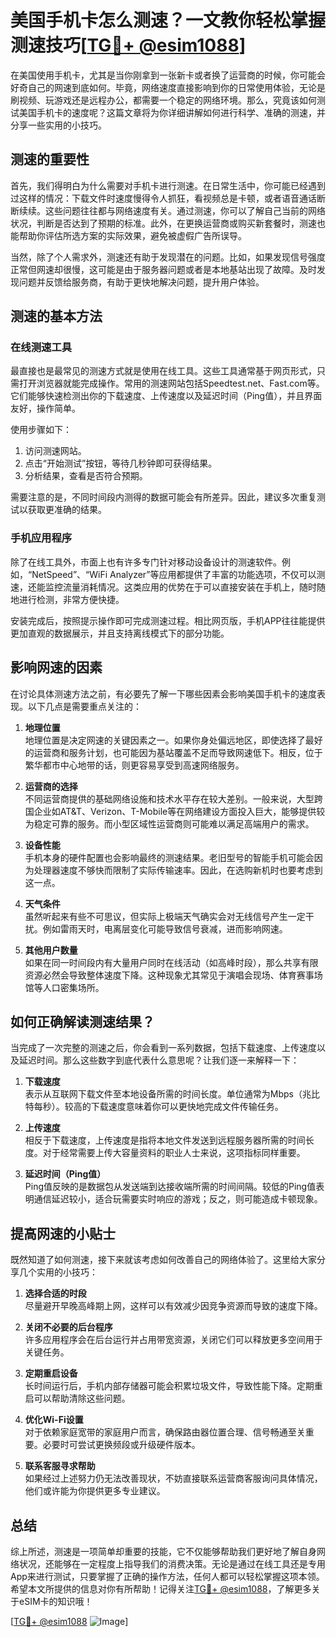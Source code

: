 # 美国手机卡怎么测速？一文教你轻松掌握测速技巧[[TG💪+ @esim1088](https://t.me/s/esim1088)]

在美国使用手机卡，尤其是当你刚拿到一张新卡或者换了运营商的时候，你可能会好奇自己的网速到底如何。毕竟，网络速度直接影响到你的日常使用体验，无论是刷视频、玩游戏还是远程办公，都需要一个稳定的网络环境。那么，究竟该如何测试美国手机卡的速度呢？这篇文章将为你详细讲解如何进行科学、准确的测速，并分享一些实用的小技巧。

## 测速的重要性

首先，我们得明白为什么需要对手机卡进行测速。在日常生活中，你可能已经遇到过这样的情况：下载文件时速度慢得令人抓狂，看视频总是卡顿，或者语音通话断断续续。这些问题往往都与网络速度有关。通过测速，你可以了解自己当前的网络状况，判断是否达到了预期的标准。此外，在更换运营商或购买新套餐时，测速也能帮助你评估所选方案的实际效果，避免被虚假广告所误导。

当然，除了个人需求外，测速还有助于发现潜在的问题。比如，如果发现信号强度正常但网速却很慢，这可能是由于服务器问题或者是本地基站出现了故障。及时发现问题并反馈给服务商，有助于更快地解决问题，提升用户体验。

## 测速的基本方法

### 在线测速工具

最直接也是最常见的测速方式就是使用在线工具。这些工具通常基于网页形式，只需打开浏览器就能完成操作。常用的测速网站包括Speedtest.net、Fast.com等。它们能够快速检测出你的下载速度、上传速度以及延迟时间（Ping值），并且界面友好，操作简单。

使用步骤如下：
1. 访问测速网站。
2. 点击“开始测试”按钮，等待几秒钟即可获得结果。
3. 分析结果，查看是否符合预期。

需要注意的是，不同时间段内测得的数据可能会有所差异。因此，建议多次重复测试以获取更准确的结果。

### 手机应用程序

除了在线工具外，市面上也有许多专门针对移动设备设计的测速软件。例如，“NetSpeed”、“WiFi Analyzer”等应用都提供了丰富的功能选项，不仅可以测速，还能监控流量消耗情况。这类应用的优势在于可以直接安装在手机上，随时随地进行检测，非常方便快捷。

安装完成后，按照提示操作即可完成测速过程。相比网页版，手机APP往往能提供更加直观的数据展示，并且支持离线模式下的部分功能。

## 影响网速的因素

在讨论具体测速方法之前，有必要先了解一下哪些因素会影响美国手机卡的速度表现。以下几点是需要重点关注的：

1. **地理位置**  
   地理位置是决定网速的关键因素之一。如果你身处偏远地区，即使选择了最好的运营商和服务计划，也可能因为基站覆盖不足而导致网速低下。相反，位于繁华都市中心地带的话，则更容易享受到高速网络服务。

2. **运营商的选择**  
   不同运营商提供的基础网络设施和技术水平存在较大差别。一般来说，大型跨国企业如AT&T、Verizon、T-Mobile等在网络建设方面投入巨大，能够提供较为稳定可靠的服务。而小型区域性运营商则可能难以满足高端用户的需求。

3. **设备性能**  
   手机本身的硬件配置也会影响最终的测速结果。老旧型号的智能手机可能会因为处理器速度不够快而限制了实际传输速率。因此，在选购新机时也要考虑到这一点。

4. **天气条件**  
   虽然听起来有些不可思议，但实际上极端天气确实会对无线信号产生一定干扰。例如雷雨天时，电离层变化可能导致信号衰减，进而影响网速。

5. **其他用户数量**  
   如果在同一时间段内有大量用户同时在线活动（如高峰时段），那么共享有限资源必然会导致整体速度下降。这种现象尤其常见于演唱会现场、体育赛事场馆等人口密集场所。

## 如何正确解读测速结果？

当完成了一次完整的测速之后，你会看到一系列数据，包括下载速度、上传速度以及延迟时间。那么这些数字到底代表什么意思呢？让我们逐一来解释一下：

1. **下载速度**  
   表示从互联网下载文件至本地设备所需的时间长度。单位通常为Mbps（兆比特每秒）。较高的下载速度意味着你可以更快地完成文件传输任务。

2. **上传速度**  
   相反于下载速度，上传速度是指将本地文件发送到远程服务器所需的时间长度。对于经常需要上传大容量资料的职业人士来说，这项指标同样重要。

3. **延迟时间（Ping值）**  
   Ping值反映的是数据包从发送端到达接收端所需的时间间隔。较低的Ping值表明通信延迟较小，适合玩需要实时响应的游戏；反之，则可能造成卡顿现象。

## 提高网速的小贴士

既然知道了如何测速，接下来就该考虑如何改善自己的网络体验了。这里给大家分享几个实用的小技巧：

1. **选择合适的时段**  
   尽量避开早晚高峰期上网，这样可以有效减少因竞争资源而导致的速度下降。

2. **关闭不必要的后台程序**  
   许多应用程序会在后台运行并占用带宽资源，关闭它们可以释放更多空间用于关键任务。

3. **定期重启设备**  
   长时间运行后，手机内部存储器可能会积累垃圾文件，导致性能下降。定期重启可以帮助清除这些问题。

4. **优化Wi-Fi设置**  
   对于依赖家庭宽带的家庭用户而言，确保路由器位置合理、信号畅通至关重要。必要时可尝试更换频段或升级硬件版本。

5. **联系客服寻求帮助**  
   如果经过上述努力仍无法改善现状，不妨直接联系运营商客服询问具体情况，他们或许能为你提供更多专业建议。

## 总结

综上所述，测速是一项简单却重要的技能，它不仅能够帮助我们更好地了解自身网络状况，还能够在一定程度上指导我们的消费决策。无论是通过在线工具还是专用App来进行测试，只要掌握了正确的操作方法，任何人都可以轻松掌握这项本领。希望本文所提供的信息对你有所帮助！记得关注[TG💪+ @esim1088](https://t.me/s/esim1088)，了解更多关于eSIM卡的知识哦！

[[TG💪+ @esim1088](https://t.me/s/esim1088) ![Image](https://i.postimg.cc/4NQfJmqS/Snipaste-2025-05-13-00-14-12.png)]